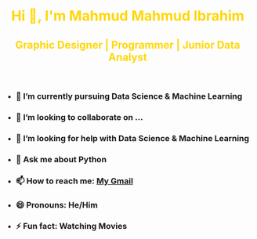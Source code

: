 <h1 style= "color: gold"  align="center">Hi 👋, I'm Mahmud Mahmud Ibrahim</h1>

<h2 style= "color: gold" align="center">Graphic Designer | Programmer | Junior Data Analyst</h2><br>




- ### 🌱 I’m currently pursuing **Data Science & Machine Learning**
- ### 👯 I’m looking to collaborate on ...
- ### 🤔 I’m looking for help with **Data Science & Machine Learning**
- ### 💬 Ask me about **Python**
- ### 📫 How to reach me: [My Gmail](mahmudmahmud105@gmail.com)
- ### 😄 Pronouns: **He/Him**
- ### ⚡ Fun fact: **Watching Movies**